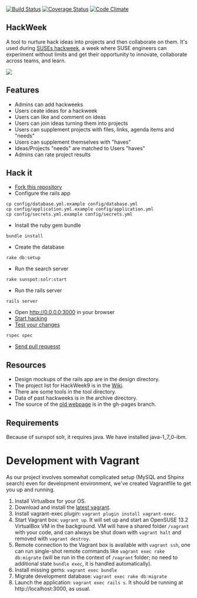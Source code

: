 [![Build Status](https://travis-ci.org/SUSE/hackweek.png?branch=master)](https://travis-ci.org/SUSE/hackweek)
[![Coverage Status](https://img.shields.io/coveralls/SUSE/hackweek.svg)](https://coveralls.io/r/SUSE/hackweek)
[![Code Climate](https://codeclimate.com/github/SUSE/hackweek.png)](https://codeclimate.com/github/SUSE/hackweek)

HackWeek
--------
A tool to nurture hack ideas into projects and then collaborate on them. It's used 
during [SUSEs hackweek](http://hackweek.suse.com), a week where SUSE engineers can
experiment without limits and get their opportunity to innovate, collaborate across teams,
and learn.

<img src="https://raw.github.com/SUSE/hackweek/master/design/screenshot.png">

## Features
* Admins can add hackweeks
* Users ceate ideas for a hackweek
* Users can like and comment on ideas
* Users can join ideas turning them into projects
* Users can supplement projects with files, links, agenda items and "needs"
* Users can supplement themselves with "haves"
* Ideas/Projects "needs" are matched to Users "haves"
* Admins can rate project results

## Hack it
* [Fork this repository](https://help.github.com/articles/fork-a-repo)
* Configure the rails app
```shell
cp config/database.yml.example config/database.yml
cp config/application.yml.example config/application.yml
cp config/secrets.yml.example config/secrets.yml
```
* Install the ruby gem bundle
```shell
bundle install
```
* Create the database
```shell
rake db:setup
```
* Run the search server
```shell
rake sunspot:solr:start
```
* Run the rails server
```shell
rails server
```
* Open http://0.0.0.0:3000 in your browser
* [Start hacking](http://railsforzombies.org/)
* [Test your changes](https://www.relishapp.com/rspec/rspec-core/docs)
```shell
rspec spec
```
* [Send pull requesst](https://help.github.com/articles/using-pull-requests)

## Resources
* Design mockups of the rails app are in the design directory.
* The project list for HackWeek9 is in the [Wiki](http://github.com/SUSE/hackweek/wiki).
* There are some tools in the tool directory.
* Data of past hackweeks is in the archive directory.
* The source of the [old webpage](http://suse.github.io/hackweek/) is in the gh-pages branch.

## Requirements
Because of sunspot solr, it requires java. We have installed java-1_7_0-ibm.


# Development with Vagrant

As our project involves somewhat complicated setup (MySQL and Shpinx search) even for development environment, we've created Vagrantfile to get you up and running.

1. Install Virtualbox for your OS.
2. Download and install the [latest vagrant](https://www.vagrantup.com/downloads.html).
3. Install vagrant-exec plugin: `vagrant plugin install vagrant-exec`.
4. Start Vagrant box: `vagrant up`. It will set up and start an OpenSUSE 13.2 VirtualBox VM in the background. 
VM will have a shared folder `/vagrant` with your code, and can always be shut down with `vagrant halt` and removed with `vagrant destroy`.
5. Remote connection to the Vagrant box is available with `vagrant ssh`, one can run single-shot remote commands like `vagrant exec rake db:migrate` (will be run in the context of `/vagrant` folder; no need to additional state `bundle exec`, it is handled automatically).
6. Install missing gems: `vagrant exec bundle`
7. Migrate development database: `vagrant exec rake db:migrate`
8. Launch the application: `vagrant exec rails s`. It should be running at http://localhost:3000, as usual.
